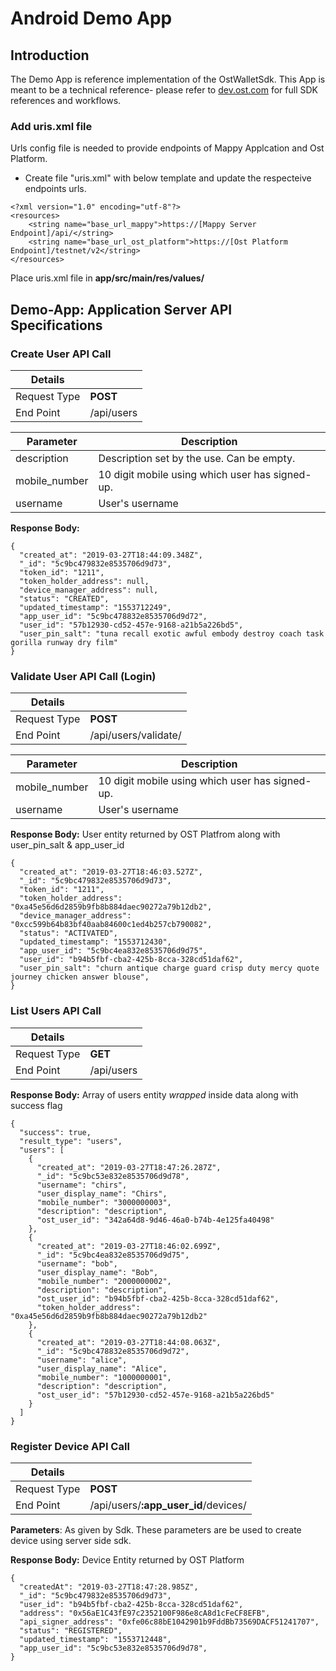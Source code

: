 # Android Demo App

## Introduction

The Demo App is reference implementation of the OstWalletSdk. This App is meant to be a technical reference- please refer to [dev.ost.com](dev.ost.com) for full SDK references and workflows.



### Add uris.xml file
Urls config file is needed to provide endpoints of Mappy Applcation and Ost Platform.</br>
 - Create file "uris.xml" with below template and update the respecteive endpoints urls.
```
<?xml version="1.0" encoding="utf-8"?>
<resources>
    <string name="base_url_mappy">https://[Mappy Server Endpoint]/api/</string>
    <string name="base_url_ost_platform">https://[Ost Platform Endpoint]/testnet/v2</string>
</resources>
```
Place uris.xml file in <b>app/src/main/res/values/</b>


## Demo-App: Application Server API Specifications 

### Create User API Call

| Details      |            |
|--------------|------------|
| Request Type | **POST**   |
| End Point    | /api/users |



| Parameter     | Description                                         |
|---------------|-----------------------------------------------------|
| description   | Description set by the use. Can be empty.           | 
| mobile_number | 10 digit mobile using which user has signed-up.     |
| username      | User's username                                     |



**Response Body:**
```
{
  "created_at": "2019-03-27T18:44:09.348Z",
  "_id": "5c9bc479832e8535706d9d73",
  "token_id": "1211",
  "token_holder_address": null,
  "device_manager_address": null,
  "status": "CREATED",
  "updated_timestamp": "1553712249",
  "app_user_id": "5c9bc478832e8535706d9d72",
  "user_id": "57b12930-cd52-457e-9168-a21b5a226bd5",
  "user_pin_salt": "tuna recall exotic awful embody destroy coach task gorilla runway dry film"
}
```

### Validate User API Call (Login)

| Details      |                                  |
|--------------|----------------------------------|
| Request Type | **POST**                         |
| End Point    | /api/users/validate/             |

| Parameter     | Description                                     |
|---------------|-------------------------------------------------|
| mobile_number | 10 digit mobile using which user has signed-up. |
| username      | User's username                                 |

**Response Body:** User entity returned by OST Platfrom along with user_pin_salt & app_user_id
```
{
  "created_at": "2019-03-27T18:46:03.527Z",
  "_id": "5c9bc479832e8535706d9d73",
  "token_id": "1211",
  "token_holder_address": "0xa45e56d6d2859b9fb8b884daec90272a79b12db2",
  "device_manager_address": "0xcc599b64b83bf40aab84600c1ed4b257cb790082",
  "status": "ACTIVATED",
  "updated_timestamp": "1553712430",
  "app_user_id": "5c9bc4ea832e8535706d9d75",
  "user_id": "b94b5fbf-cba2-425b-8cca-328cd51daf62",
  "user_pin_salt": "churn antique charge guard crisp duty mercy quote journey chicken answer blouse",
}
```

### List Users API Call
| Details      |            |
|--------------|------------|
| Request Type | **GET**    |
| End Point    | /api/users |

**Response Body:** Array of users entity *wrapped* inside data along with success flag
```
{
  "success": true,
  "result_type": "users",
  "users": [
    {
      "created_at": "2019-03-27T18:47:26.287Z",
      "_id": "5c9bc53e832e8535706d9d78",
      "username": "chirs",
      "user_display_name": "Chirs",
      "mobile_number": "3000000003",
      "description": "description",
      "ost_user_id": "342a64d8-9d46-46a0-b74b-4e125fa40498"
    },
    {
      "created_at": "2019-03-27T18:46:02.699Z",
      "_id": "5c9bc4ea832e8535706d9d75",
      "username": "bob",
      "user_display_name": "Bob",
      "mobile_number": "2000000002",
      "description": "description",
      "ost_user_id": "b94b5fbf-cba2-425b-8cca-328cd51daf62",
      "token_holder_address": "0xa45e56d6d2859b9fb8b884daec90272a79b12db2"
    },
    {
      "created_at": "2019-03-27T18:44:08.063Z",
      "_id": "5c9bc478832e8535706d9d72",
      "username": "alice",
      "user_display_name": "Alice",
      "mobile_number": "1000000001",
      "description": "description",
      "ost_user_id": "57b12930-cd52-457e-9168-a21b5a226bd5"
    }
  ]
}
```




### Register Device API Call
| Details      |                                  |
|--------------|----------------------------------|
| Request Type | **POST**                         |
| End Point    | /api/users/**:app_user_id**/devices/ |

**Parameters**: As given by Sdk. These parameters are be used to create device using server side sdk.

**Response Body:** Device Entity returned by OST Platform

```
{
  "createdAt": "2019-03-27T18:47:28.985Z",
  "_id": "5c9bc479832e8535706d9d73",
  "user_id": "b94b5fbf-cba2-425b-8cca-328cd51daf62",
  "address": "0x56aE1C43fE97c2352100F986e8cA8d1cFeCF8EFB",
  "api_signer_address": "0xfe06c88bE1042901b9FddBb73569DACF51241707",
  "status": "REGISTERED",
  "updated_timestamp": "1553712448",
  "app_user_id": "5c9bc53e832e8535706d9d78",
}
```

